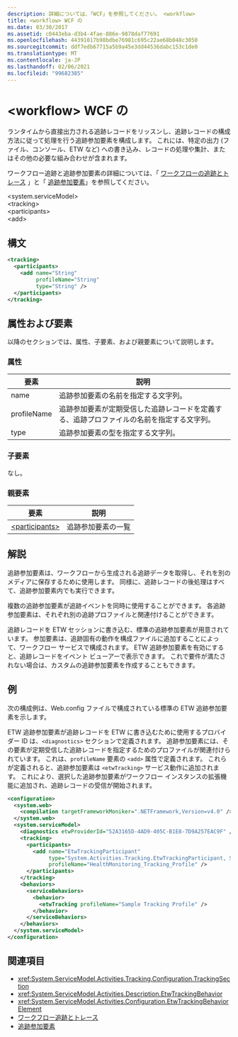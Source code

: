 ```yaml
---
description: 詳細については、「WCF」を参照してください。 <workflow>
title: <workflow> WCF の
ms.date: 03/30/2017
ms.assetid: c0443eba-d3b4-4fae-886e-9878daf77691
ms.openlocfilehash: 44391017b98bdbe76981c695c22ae68b048c3050
ms.sourcegitcommit: ddf7edb67715a5b9a45e3dd44536dabc153c1de0
ms.translationtype: MT
ms.contentlocale: ja-JP
ms.lasthandoff: 02/06/2021
ms.locfileid: "99682385"
---
```

# <a name="workflow-of-wcf"></a>\<workflow> WCF の

ランタイムから直接出力される追跡レコードをリッスンし、追跡レコードの構成方法に従って処理を行う追跡参加要素を構成します。 これには、特定の出力 (ファイル、コンソール、ETW など) への書き込み、レコードの処理や集計、またはその他の必要な組み合わせが含まれます。  
  
 ワークフロー追跡と追跡参加要素の詳細については、「 [ワークフローの追跡とトレース](../../../windows-workflow-foundation/workflow-tracking-and-tracing.md) 」と「 [追跡参加要素](../../../windows-workflow-foundation/tracking-participants.md)」を参照してください。  
  
 \<system.serviceModel>  
\<tracking>  
\<participants>  
\<add>  
  
## <a name="syntax"></a>構文  
  
```xml  
<tracking>
  <participants>
    <add name="String"
         profileName="String"
         type="String" />
  </participants>
</tracking>
```  
  
## <a name="attributes-and-elements"></a>属性および要素  

 以降のセクションでは、属性、子要素、および親要素について説明します。  
  
### <a name="attributes"></a>属性  
  
|要素|説明|  
|-------------|-----------------|  
|name|追跡参加要素の名前を指定する文字列。|  
|profileName|追跡参加要素が定期受信した追跡レコードを定義する、追跡プロファイルの名前を指定する文字列。|  
|type|追跡参加要素の型を指定する文字列。|  
  
### <a name="child-elements"></a>子要素  

 なし。  
  
### <a name="parent-elements"></a>親要素  
  
|要素|説明|  
|-------------|-----------------|  
|[\<participants>](../windows-workflow-foundation/participants.md)|追跡参加要素の一覧|  
  
## <a name="remarks"></a>解説  

 追跡参加要素は、ワークフローから生成される追跡データを取得し、それを別のメディアに保存するために使用します。 同様に、追跡レコードの後処理はすべて、追跡参加要素内でも実行できます。  
  
 複数の追跡参加要素が追跡イベントを同時に使用することができます。 各追跡参加要素は、それぞれ別の追跡プロファイルと関連付けることができます。  
  
 追跡レコードを ETW セッションに書き込む、標準の追跡参加要素が用意されています。 参加要素は、追跡固有の動作を構成ファイルに追加することによって、ワークフロー サービスで構成されます。 ETW 追跡参加要素を有効にすると、追跡レコードをイベント ビューアーで表示できます。 これで要件が満たされない場合は、カスタムの追跡参加要素を作成することもできます。  
  
## <a name="example"></a>例  

 次の構成例は、Web.config ファイルで構成されている標準の ETW 追跡参加要素を示します。  
  
 ETW 追跡参加要素が追跡レコードを ETW に書き込むために使用するプロバイダー ID は、`<diagnostics>` セクションで定義されます。 追跡参加要素には、その要素が定期受信した追跡レコードを指定するためのプロファイルが関連付けられています。 これは、`profileName` 要素の `<add>` 属性で定義されます。 これらが定義されると、追跡参加要素は `<etwTracking>` サービス動作に追加されます。 これにより、選択した追跡参加要素がワークフロー インスタンスの拡張機能に追加され、追跡レコードの受信が開始されます。  
  
```xml  
<configuration>
  <system.web>
    <compilation targetFrameworkMoniker=".NETFramework,Version=v4.0" />
  </system.web>
  <system.serviceModel>
    <diagnostics etwProviderId="52A3165D-4AD9-405C-B1E8-7D9A257EAC9F" />
    <tracking>
      <participants>
        <add name="EtwTrackingParticipant"
             type="System.Activities.Tracking.EtwTrackingParticipant, System.Activities, Version=4.0.0.0, Culture=neutral, PublicKeyToken=31bf3856ad364e35"
             profileName="HealthMonitoring_Tracking_Profile" />
      </participants>
    </tracking>
    <behaviors>
      <serviceBehaviors>
        <behavior>
          <etwTracking profileName="Sample Tracking Profile" />
        </behavior>
      </serviceBehaviors>
    </behaviors>
  </system.serviceModel>
</configuration>
```  
  
## <a name="see-also"></a>関連項目

- <xref:System.ServiceModel.Activities.Tracking.Configuration.TrackingSection>
- <xref:System.ServiceModel.Activities.Description.EtwTrackingBehavior>
- <xref:System.ServiceModel.Activities.Configuration.EtwTrackingBehaviorElement>
- [ワークフロー追跡とトレース](../../../windows-workflow-foundation/workflow-tracking-and-tracing.md)
- [追跡参加要素](../../../windows-workflow-foundation/tracking-participants.md)
